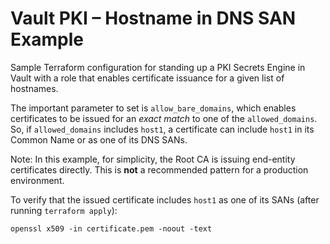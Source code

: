 # Vault PKI – Hostname in DNS SAN Example

Sample Terraform configuration for standing up a PKI Secrets Engine in Vault
with a role that enables certificate issuance for a given list of hostnames.

The important parameter to set is `allow_bare_domains`, which enables
certificates to be issued for an _exact match_ to one of the `allowed_domains`.
So, if `allowed_domains` includes `host1`, a certificate can include `host1` in
its Common Name or as one of its DNS SANs.

Note: In this example, for simplicity, the Root CA is issuing end-entity
certificates directly. This is **not** a recommended pattern for a production
environment.

To verify that the issued certificate includes `host1` as one of its SANs (after
running `terraform apply`):

```
openssl x509 -in certificate.pem -noout -text
```
